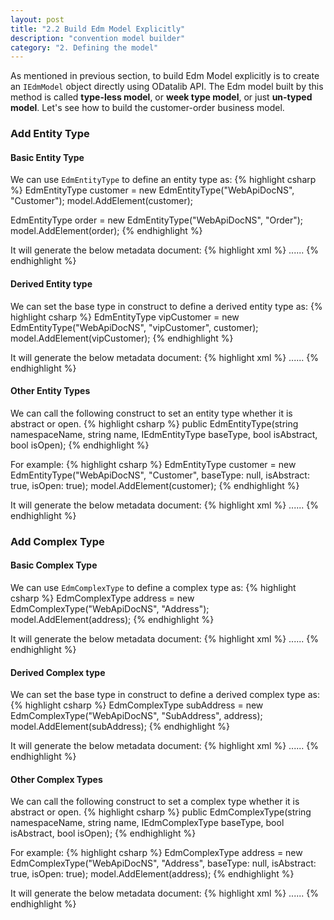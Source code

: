 ```yaml
---
layout: post
title: "2.2 Build Edm Model Explicitly"
description: "convention model builder"
category: "2. Defining the model"
---
```


As mentioned in previous section, to build Edm Model explicitly is to create an `IEdmModel` object directly using ODatalib API. The Edm model built by this method is called **type-less model**, or **week type model**, or just **un-typed model**.
Let's see how to build the customer-order business model. 

### Add Entity Type

#### Basic Entity Type

We can use `EdmEntityType` to define an entity type as:
{% highlight csharp %}
EdmEntityType customer = new EdmEntityType("WebApiDocNS", "Customer");
model.AddElement(customer);

EdmEntityType order = new EdmEntityType("WebApiDocNS", "Order");
model.AddElement(order);
{% endhighlight %}

It will generate the below metadata document:
{% highlight xml %}
    <EntityType Name="Customer" />
    <EntityType Name="Order" />
    ......
{% endhighlight %}

#### Derived Entity type

We can set the base type in construct to define a derived entity type as:
{% highlight csharp %}
EdmEntityType vipCustomer = new EdmEntityType("WebApiDocNS", "vipCustomer", customer);
model.AddElement(vipCustomer);
{% endhighlight %}

It will generate the below metadata document:
{% highlight xml %}
    ......
    <EntityType Name="vipCustomer" BaseType="WebApiDocNS.Customer" />
{% endhighlight %}

#### Other Entity Types

We can call the following construct to set an entity type whether it is abstract or open.
{% highlight csharp %}
public EdmEntityType(string namespaceName, string name, IEdmEntityType baseType, bool isAbstract, bool isOpen);
{% endhighlight %}

For example:
{% highlight csharp %}
EdmEntityType customer = new EdmEntityType("WebApiDocNS", "Customer", baseType: null, isAbstract: true, isOpen: true);
model.AddElement(customer);
{% endhighlight %}

It will generate the below metadata document:
{% highlight xml %}
    ......
    <EntityType Name="Customer" Abstract="true" OpenType="true" />
{% endhighlight %}

### Add Complex Type

#### Basic Complex Type

We can use `EdmComplexType` to define a complex type as:
{% highlight csharp %}
EdmComplexType address = new EdmComplexType("WebApiDocNS", "Address");
model.AddElement(address);
{% endhighlight %}

It will generate the below metadata document:
{% highlight xml %}
    <Complex Name="Address" />
    ......
{% endhighlight %}

#### Derived Complex type

We can set the base type in construct to define a derived complex type as:
{% highlight csharp %}
EdmComplexType subAddress = new EdmComplexType("WebApiDocNS", "SubAddress", address);
model.AddElement(subAddress);
{% endhighlight %}

It will generate the below metadata document:
{% highlight xml %}
    ......
    <ComplexType Name="SubAddress" BaseType="WebApiDocNS.Address" />
{% endhighlight %}

#### Other Complex Types
We can call the following construct to set a complex type whether it is abstract or open.
{% highlight csharp %}
public EdmComplexType(string namespaceName, string name, IEdmComplexType baseType, bool isAbstract, bool isOpen);
{% endhighlight %}

For example:
{% highlight csharp %}
EdmComplexType address = new EdmComplexType("WebApiDocNS", "Address", baseType: null, isAbstract: true, isOpen: true);
model.AddElement(address);
{% endhighlight %}

It will generate the below metadata document:
{% highlight xml %}
    ......
    <ComplexType Name="Address" Abstract="true" OpenType="true" />
{% endhighlight %}